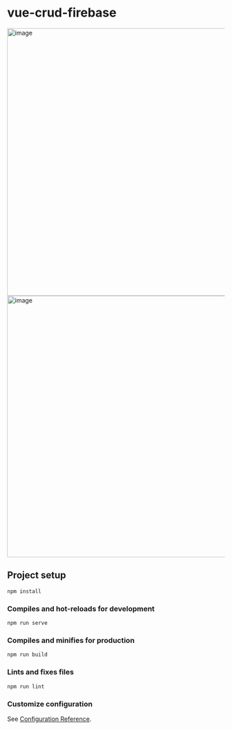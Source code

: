 # vue-crud-firebase

<img width="618" alt="image" src="https://user-images.githubusercontent.com/19801312/197341879-30de66fb-f387-42a2-944f-ee393ce43111.png">

<img width="604" alt="image" src="https://user-images.githubusercontent.com/19801312/197341891-2215b787-b5a8-48a1-b6bf-a5cc322648a0.png">



## Project setup
```
npm install
```

### Compiles and hot-reloads for development
```
npm run serve
```

### Compiles and minifies for production
```
npm run build
```

### Lints and fixes files
```
npm run lint
```

### Customize configuration
See [Configuration Reference](https://cli.vuejs.org/config/).
